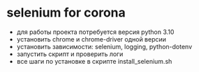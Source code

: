 # selenium for corona
 - для работы проекта потребуется версия python 3.10
 - установить chrome и chrome-driver одной версии
 - установить зависимости: selenium, logging, python-dotenv
 - запустить скрипт и проверить логи
 - все шаги по установке в скрипте install_selenium.sh
